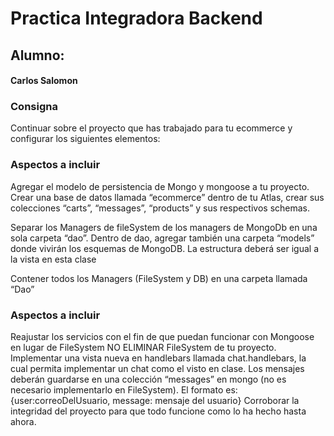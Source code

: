 # Practica Integradora Backend

## Alumno:
#### Carlos Salomon

### Consigna

Continuar sobre el proyecto que has trabajado para tu ecommerce y configurar los siguientes elementos:

### Aspectos a incluir

Agregar el modelo de persistencia de Mongo y mongoose a tu proyecto.
Crear una base de datos llamada “ecommerce” dentro de tu Atlas, crear sus colecciones “carts”, “messages”, “products” y sus respectivos schemas.

Separar los Managers de fileSystem de los managers de MongoDb en una sola carpeta “dao”. Dentro de dao, agregar también una carpeta “models” donde vivirán los esquemas de MongoDB. La estructura deberá ser igual a la vista en esta clase

Contener todos los Managers (FileSystem y DB) en una carpeta llamada “Dao”

### Aspectos a incluir

Reajustar los servicios con el fin de que puedan funcionar con Mongoose en lugar de FileSystem
NO ELIMINAR FileSystem de tu proyecto.
Implementar una vista nueva en handlebars llamada chat.handlebars, la cual permita implementar un chat como el visto en clase. Los mensajes deberán guardarse en una colección “messages” en mongo (no es necesario implementarlo en FileSystem). El formato es:  {user:correoDelUsuario, message: mensaje del usuario}
Corroborar la integridad del proyecto para que todo funcione como lo ha hecho hasta ahora.
